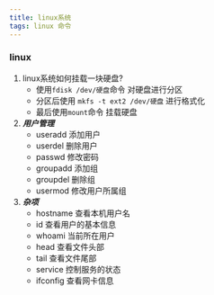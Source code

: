 ```yaml
---
title: linux系统
tags: linux 命令
---
```


### linux  


1. linux系统如何挂载一块硬盘?
	- 使用`fdisk /dev/硬盘`命令 对硬盘进行分区
	- 分区后使用 `mkfs -t ext2 /dev/硬盘` 进行格式化
	- 最后使用`mount`命令 挂载硬盘  
2. ***用户管理***
	- useradd 添加用户
	- userdel 删除用户
	- passwd 修改密码
	- groupadd 添加组
	- groupdel 删除组
	- usermod 修改用户所属组
3. ***杂项***
	- hostname 查看本机用户名
	- id 查看用户的基本信息
	- whoami 当前所在用户
	- head 查看文件头部
	- tail 查看文件尾部
	- service 控制服务的状态
	- ifconfig 查看网卡信息
